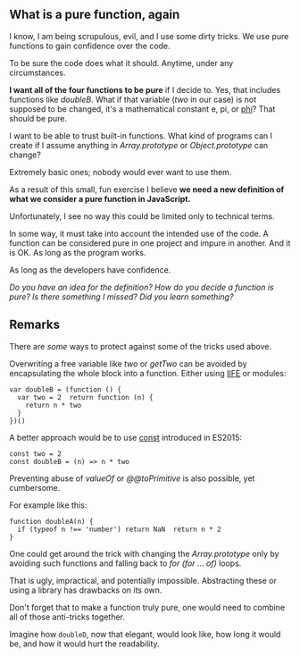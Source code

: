 

## What is a pure function, again

I know, I am being scrupulous, evil, and I use some dirty tricks. 
We use pure functions to gain confidence over the code. 

To be sure the code does what it should. Anytime, under any circumstances.


**I want all of the four functions to be pure** if I decide to. Yes, that includes functions like *doubleB*. 
What if that variable (*two* in our case) is not supposed to be changed, it's a mathematical constant e, pi, or [phi](<https://en.wikipedia.org/wiki/Golden_ratio>)? 
That should be pure.


I want to be able to trust built-in functions. What kind of programs can I create if 
I assume anything in *Array.prototype* or *Object.prototype* can change?

Extremely basic ones; nobody would ever want to use them.

As a result of this small, fun exercise I believe **we need a new definition of what we consider a pure function in JavaScript.** 

Unfortunately, I see no way this could be limited only to technical terms.


In some way, it must take into account the intended use of the code. 
A function can be considered pure in one project and impure in another. 
And it is OK. As long as the program works.


As long as the developers have confidence.

*Do you have an idea for the definition? 
How do you decide a function is pure? 
Is there something I missed? Did you learn something?*


## Remarks

There are *some* ways to protect against some of the tricks used above.

Overwriting a free variable like *two* or *getTwo* can be avoided by encapsulating the whole block into a function.
Either using [IIFE](<https://en.wikipedia.org/wiki/Immediately-invoked_function_expression>) or modules:


```
var doubleB = (function () {
  var two = 2  return function (n) {
    return n * two
  }
})()
```

A better approach would be to use [const](<https://developer.mozilla.org/en-US/docs/Web/JavaScript/Reference/Statements/const>) introduced in ES2015:


```
const two = 2
const doubleB = (n) => n * two
```

Preventing abuse of *valueOf* or *@@toPrimitive* is also possible, yet cumbersome. 

For example like this:

```
function doubleA(n) {
  if (typeof n !== 'number') return NaN  return n * 2
}
```

One could get around the trick with changing the *Array.prototype* only by avoiding such functions 
and falling back to *for (for … of)* loops.


That is ugly, impractical, and potentially impossible. 
Abstracting these or using a library has drawbacks on its own.


Don't forget that to make a function truly pure, one would need to combine all of those anti-tricks together. 

Imagine how `doubleD`, now that elegant, would look like, how long it would be, and how it would hurt the readability.

